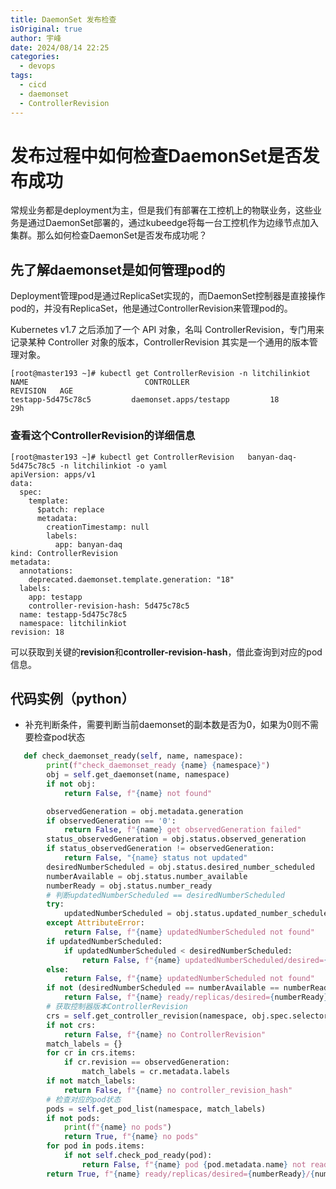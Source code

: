 ```yaml
---
title: DaemonSet 发布检查
isOriginal: true
author: 宇峰
date: 2024/08/14 22:25
categories:
  - devops
tags:
  - cicd
  - daemonset
  - ControllerRevision
---
```

# 发布过程中如何检查DaemonSet是否发布成功
常规业务都是deployment为主，但是我们有部署在工控机上的物联业务，这些业务是通过DaemonSet部署的，通过kubeedge将每一台工控机作为边缘节点加入集群。那么如何检查DaemonSet是否发布成功呢？
## 先了解daemonset是如何管理pod的
Deployment管理pod是通过ReplicaSet实现的，而DaemonSet控制器是直接操作pod的，并没有ReplicaSet，他是通过ControllerRevision来管理pod的。

Kubernetes v1.7 之后添加了一个 API 对象，名叫 ControllerRevision，专门用来记录某种 Controller 对象的版本，ControllerRevision 其实是一个通用的版本管理对象。

```shell
[root@master193 ~]# kubectl get ControllerRevision -n litchilinkiot
NAME                          CONTROLLER                        REVISION   AGE
testapp-5d475c78c5         daemonset.apps/testapp         18         29h
```

### 查看这个ControllerRevision的详细信息
```shell
[root@master193 ~]# kubectl get ControllerRevision   banyan-daq-5d475c78c5 -n litchilinkiot -o yaml
apiVersion: apps/v1
data:
  spec:
    template:
      $patch: replace
      metadata:
        creationTimestamp: null
        labels:
          app: banyan-daq
kind: ControllerRevision
metadata:
  annotations:
    deprecated.daemonset.template.generation: "18"
  labels:
    app: testapp
    controller-revision-hash: 5d475c78c5
  name: testapp-5d475c78c5
  namespace: litchilinkiot
revision: 18
```
可以获取到关键的**revision**和**controller-revision-hash**，借此查询到对应的pod信息。
## 代码实例（python）
- 补充判断条件，需要判断当前daemonset的副本数是否为0，如果为0则不需要检查pod状态
```python
   def check_daemonset_ready(self, name, namespace):
        print(f"check_daemonset_ready {name} {namespace}")
        obj = self.get_daemonset(name, namespace)
        if not obj:
            return False, f"{name} not found"

        observedGeneration = obj.metadata.generation
        if observedGeneration == '0':
            return False, f"{name} get observedGeneration failed"
        status_observedGeneration = obj.status.observed_generation
        if status_observedGeneration != observedGeneration:
            return False, "{name} status not updated"
        desiredNumberScheduled = obj.status.desired_number_scheduled
        numberAvailable = obj.status.number_available
        numberReady = obj.status.number_ready
        # 判断updatedNumberScheduled == desiredNumberScheduled
        try:
            updatedNumberScheduled = obj.status.updated_number_scheduled
        except AttributeError:
            return False, f"{name} updatedNumberScheduled not found"
        if updatedNumberScheduled:
            if updatedNumberScheduled < desiredNumberScheduled:
                return False, f"{name} updatedNumberScheduled/desired={updatedNumberScheduled}/{desiredNumberScheduled}"
        else:
            return False, f"{name} updatedNumberScheduled not found"
        if not (desiredNumberScheduled == numberAvailable == numberReady):
            return False, f"{name} ready/replicas/desired={numberReady}/{numberAvailable}/{desiredNumberScheduled}"
        # 获取控制器版本ControllerRevision
        crs = self.get_controller_revision(namespace, obj.spec.selector.match_labels)
        if not crs:
            return False, f"{name} no ControllerRevision"
        match_labels = {}
        for cr in crs.items:
            if cr.revision == observedGeneration:
                match_labels = cr.metadata.labels
        if not match_labels:
            return False, f"{name} no controller_revision_hash"
        # 检查对应的pod状态
        pods = self.get_pod_list(namespace, match_labels)
        if not pods:
            print(f"{name} no pods")
            return True, f"{name} no pods"
        for pod in pods.items:
            if not self.check_pod_ready(pod):
                return False, f"{name} pod {pod.metadata.name} not ready"
        return True, f"{name} ready/replicas/desired={numberReady}/{numberAvailable}/{desiredNumberScheduled}"
```